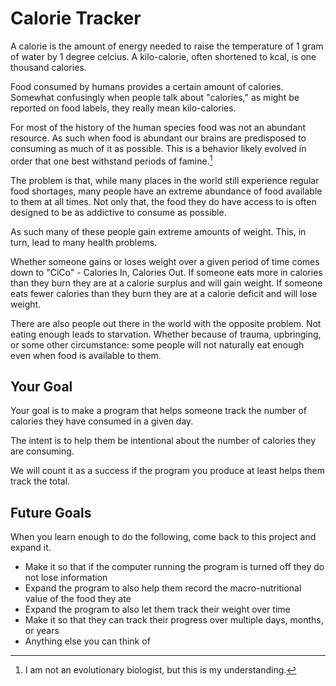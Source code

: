 # Calorie Tracker

A calorie is the amount of energy needed to raise the temperature of 
1 gram of water by 1 degree celcius. A kilo-calorie, often shortened to kcal,
is one thousand calories.

Food consumed by humans provides a certain amount of calories. Somewhat confusingly
when people talk about "calories," as might be reported on food labels, they really mean
kilo-calories.

For most of the history of the human species food was not an abundant resource. As such
when food is abundant our brains are predisposed to consuming as much of it as possible.
This is a behavior likely evolved in order that one best withstand periods of famine.[^biology]

The problem is that, while many places in the world still experience regular food shortages,
many people have an extreme abundance of food available to them at all times. Not only that,
the food they do have access to is often designed to be as addictive to consume as possible.

As such many of these people gain extreme amounts of weight. 
This, in turn, lead to many health problems.

Whether someone gains or loses weight over a given period of time comes down to "CiCo" - Calories In, Calories Out.
If someone eats more in calories than they burn they are at a calorie surplus and will gain weight.
If someone eats fewer calories than they burn they are at a calorie deficit and will lose weight.

There are also people out there in the world with the opposite problem. Not eating enough leads to starvation.
Whether because of trauma, upbringing, or some other circumstance: some people will not naturally eat enough even
when food is available to them.

## Your Goal

Your goal is to make a program that helps someone track the number of calories they have consumed
in a given day.

The intent is to help them be intentional about the number of calories they are consuming.

We will count it as a success if the program you produce at least helps them track the total.

## Future Goals

When you learn enough to do the following, come back to this project and expand it.

* Make it so that if the computer running the program is turned off they do not lose information
* Expand the program to also help them record the macro-nutritional value of the food they ate
* Expand the program to also let them track their weight over time
* Make it so that they can track their progress over multiple days, months, or years
* Anything else you can think of



[^biology]: I am not an evolutionary biologist, but this is my understanding.